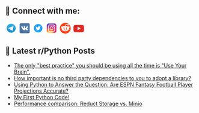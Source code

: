 ## 🔎 Connect with me:
[<img src="https://github.com/bullbesh/bullbesh/blob/main/images/Telegram.png" width="32" height="32" />](https://t.me/bullbesh)
[<img src="https://github.com/bullbesh/bullbesh/blob/main/images/VK.png" width="32" height="32" />](https://vk.com/bullbesh)
[<img src="https://github.com/bullbesh/bullbesh/blob/main/images/Twitter.png" width="32" height="32" />](https://twitter.com/bullbesh1)
[<img src="https://github.com/bullbesh/bullbesh/blob/main/images/Instagram.png" width="32" height="32" />](https://www.instagram.com/bullbesh)
[<img src="https://github.com/bullbesh/bullbesh/blob/main/images/Reddit.png" width="32" height="32" />](https://www.reddit.com/user/bullbesh)
[<img src="https://github.com/bullbesh/bullbesh/blob/main/images/YouTube.png" width="32" height="32" />](https://www.youtube.com/channel/UCtfjRs6uzgq5mfm8S06WTcg)

## 📕 Latest r/Python Posts
<!-- BLOG-POST-LIST:START -->
- [The only &quot;best practice&quot; you should be using all the time is &quot;Use Your Brain&quot;.](https://www.reddit.com/r/Python/comments/y9k3gd/the_only_best_practice_you_should_be_using_all/)
- [How important is no third party dependencies to you to adopt a library?](https://www.reddit.com/r/Python/comments/y9d730/how_important_is_no_third_party_dependencies_to/)
- [Using Python to Answer the Question: Are ESPN Fantasy Football Player Projections Accurate?](https://www.reddit.com/r/Python/comments/y9cffn/using_python_to_answer_the_question_are_espn/)
- [My First Python Code!](https://www.reddit.com/r/Python/comments/y9buzy/my_first_python_code/)
- [Performance comparison: Reduct Storage vs. Minio](https://www.reddit.com/r/Python/comments/y9bdja/performance_comparison_reduct_storage_vs_minio/)
<!-- BLOG-POST-LIST:END -->
